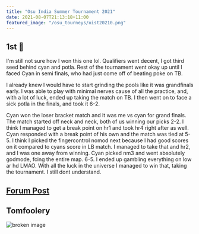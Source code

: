 ```yaml
---
title: "Osu India Summer Tournament 2021"
date: 2021-08-07T21:13:18+11:00
featured_image: "/osu_tourneys/oist20210.png"
---
```


1st 🥇
-----------
<!--more-->
I'm still not sure how I won this one lol. Qualifiers went decent, I got third seed behind cyan and potla. Rest of the tournament went okay up until I faced Cyan in semi finals, who had just come off of beating poke on TB. 

I already knew I would have to start grinding the pools like it was grandfinals early. I was able to play with minimal nerves cause of all the practice, and, with a lot of luck, ended up taking the match on TB. I then went on to face a sick potla in the finals, and took it 6-2. 

Cyan won the loser bracket match and it was me vs cyan for grand finals. The match started off neck and neck, both of us winning our picks 2-2. I think I managed to get a break point on hr1 and took hr4 right after as well. Cyan responded with a break point of his own and the match was tied at 5-5. I think I picked the fingercontrol nomod next because I had good scores on it compared to cyans score in LB match. I managed to take that and hr2, and I was one away from winning. Cyan picked nm3 and went absolutely godmode, fcing the entire map. 6-5. I ended up gambling everything on low ar hd LMAO. With all the luck in the universe I managed to win that, taking the tournament. I still dont understand.

[Forum Post](https://osu.ppy.sh/community/forums/topics/1328854?n=1)
--------------

Tomfoolery
----------

![broken image](/osu_tourneys/oist20211.png)
